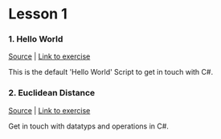 # Lesson 1

### 1. Hello World
[Source](./hello_world.cs) | [Link to exercise](http://fsr.github.io/csharp-lessons/exercises/00_hello_world.html)

This is the default 'Hello World' Script to get in touch with C#.

### 2. Euclidean Distance
[Source](./a01_euclidean_distance.cs) | [Link to exercise](http://fsr.github.io/csharp-lessons/exercises/A01_calculate_euclidean_distance.html)

Get in touch with datatyps and operations in C#.